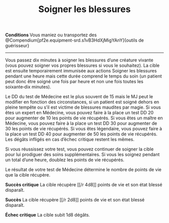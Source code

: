 ﻿---
# ATTENTION : Ne modifiez pas ce fichier
# Ce fichier est généré automatiquement par un script d'après les données du module Foundry VTT officiel et de sa traduction
title: Soigner les blessures
titleEn: Treat Wounds
id: 1kGNdIIhuglAjIp9
group: actions
---
<p><strong>Conditions </strong>Vous maniez ou transportez des @Compendium[pf2e.equipment-srd.s1vB3HdXjMigYAnY]{outils de guérisseur}</p><hr><p>Vous passez dix minutes à soigner les blessures d’une créature vivante (vous pouvez soigner vos propres blessures si vous le souhaitez). La cible est ensuite temporairement immunisée aux actions Soigner les blessures pendant une heure mais cette durée comprend le temps du soin (un patient peut donc être soigné une fois par heure et non une fois toutes les soixante‑dix minutes).</p><p>Le DD du test de Médecine est le plus souvent de 15 mais le MJ peut le modifier en fonction des circonstances, si un patient est soigné dehors en pleine tempête ou s’il est victime de blessures maudites par magie. Si vous êtes un expert en Médecine, vous pouvez faire à la place un test DD 20 pour augmenter de 10 les points de vie récupérés. Si vous êtes un maître en Médecine, vous pouvez faire à la place un test DD 30 pour augmenter de 30 les points de vie récupérés. Si vous êtes légendaire, vous pouvez faire à la place un test DD 40 pour augmenter de 50 les points de vie récupérés. Les dégâts infligés en cas d’échec critique restent les mêmes.</p><p>Si vous réussissez votre test, vous pouvez continuer de soigner la cible pour lui prodiguer des soins supplémentaires. Si vous les soignez pendant un total d’une heure, doublez les points de vie récupérés.</p><p>Le résultat de votre test de Médecine détermine le nombre de points de vie que la cible récupère.</p><p><strong>Succès critique</strong> La cible récupère [[/r 4d8]] points de vie et son état blessé disparaît.</p><p><strong>Succès</strong> La cible récupère [[/r 2d8]] points de vie et son état blessé disparaît.</p><p><strong>Échec critique</strong> La cible subit 1d8 dégâts.</p>
